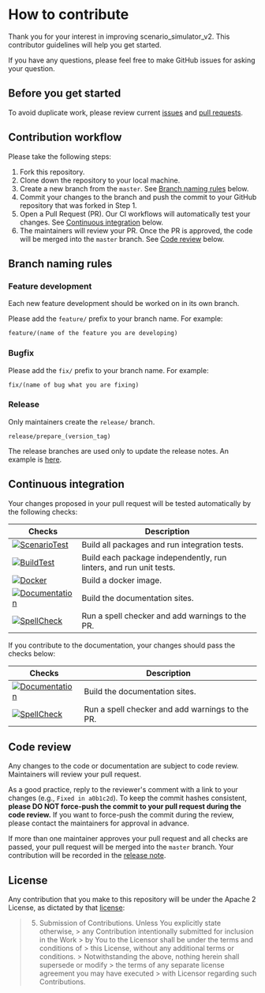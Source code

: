 # How to contribute

Thank you for your interest in improving scenario_simulator_v2.
This contributor guidelines will help you get started.

If you have any questions, please feel free to make GitHub issues for asking your question.

## Before you get started

To avoid duplicate work, please review current [issues](https://github.com/tier4/scenario_simulator_v2/issues) and [pull requests](https://github.com/tier4/scenario_simulator_v2/pulls).

## Contribution workflow

Please take the following steps:

1. Fork this repository.
2. Clone down the repository to your local machine.
3. Create a new branch from the `master`. See [Branch naming rules](#branch-naming-rules) below.
4. Commit your changes to the branch and push the commit to your GitHub repository that was forked in Step 1.
5. Open a Pull Request (PR). Our CI workflows will automatically test your changes. See [Continuous integration](#continuous-integration) below.
6. The maintainers will review your PR. Once the PR is approved, the code will be merged into the `master` branch. See [Code review](#code-review) below.

## Branch naming rules

### Feature development

Each new feature development should be worked on in its own branch.

Please add the `feature/` prefix to your branch name. For example:

```
feature/(name of the feature you are developing)
```

### Bugfix

Please add the `fix/` prefix to your branch name. For example:

```
fix/(name of bug what you are fixing)
```

### Release

Only maintainers create the `release/` branch.

```
release/prepare_(version_tag)
```

The release branches are used only to update the release notes. An example is [here](https://github.com/tier4/scenario_simulator_v2/pull/477).

## Continuous integration

Your changes proposed in your pull request will be tested automatically by the following checks:

| Checks                                                                                                                                                                                                 | Description                                                        |
|--------------------------------------------------------------------------------------------------------------------------------------------------------------------------------------------------------|--------------------------------------------------------------------|
| [![ScenarioTest](https://github.com/tier4/scenario_simulator_v2/actions/workflows/ScenarioTest.yaml/badge.svg)](https://github.com/tier4/scenario_simulator_v2/actions/workflows/ScenarioTest.yaml)    | Build all packages and run integration tests.                      |
| [![BuildTest](https://github.com/tier4/scenario_simulator_v2/actions/workflows/Build.yaml/badge.svg)](https://github.com/tier4/scenario_simulator_v2/actions/workflows/Build.yaml)                     | Build each package independently, run linters, and run unit tests. |
| [![Docker](https://github.com/tier4/scenario_simulator_v2/actions/workflows/Docker.yaml/badge.svg)](https://github.com/tier4/scenario_simulator_v2/actions/workflows/Docker.yaml)                      | Build a docker image.                                              |
| [![Documentation](https://github.com/tier4/scenario_simulator_v2/actions/workflows/Documentation.yaml/badge.svg)](https://github.com/tier4/scenario_simulator_v2/actions/workflows/Documentation.yaml) | Build the documentation sites.                                     |
| [![SpellCheck](https://github.com/tier4/scenario_simulator_v2/actions/workflows/SpellCheck.yaml/badge.svg)](https://github.com/tier4/scenario_simulator_v2/actions/workflows/SpellCheck.yaml)          | Run a spell checker and add warnings to the PR.                    |

If you contribute to the documentation, your changes should pass the checks below:

| Checks                                                                                                                                                                                                 | Description                                     |
|--------------------------------------------------------------------------------------------------------------------------------------------------------------------------------------------------------|-------------------------------------------------|
| [![Documentation](https://github.com/tier4/scenario_simulator_v2/actions/workflows/Documentation.yaml/badge.svg)](https://github.com/tier4/scenario_simulator_v2/actions/workflows/Documentation.yaml) | Build the documentation sites.                  |
| [![SpellCheck](https://github.com/tier4/scenario_simulator_v2/actions/workflows/SpellCheck.yaml/badge.svg)](https://github.com/tier4/scenario_simulator_v2/actions/workflows/SpellCheck.yaml)          | Run a spell checker and add warnings to the PR. |

## Code review

Any changes to the code or documentation are subject to code review. Maintainers will review your pull request.

As a good practice, reply to the reviewer's comment with a link to your changes (e.g., `Fixed in a0b1c2d`).
To keep the commit hashes consistent, **please DO NOT force-push the commit to your pull request during the code review.**
If you want to force-push the commit during the review, please contact the maintainers for approval in advance.

If more than one maintainer approves your pull request and all checks are passed, your pull request will be merged into the `master` branch.
Your contribution will be recorded in the [release note](https://tier4.github.io/scenario_simulator_v2-docs/ReleaseNotes/).


## License

Any contribution that you make to this repository will
be under the Apache 2 License, as dictated by that
[license](http://www.apache.org/licenses/LICENSE-2.0.html):

> 5. Submission of Contributions. Unless You explicitly state otherwise,
     >    any Contribution intentionally submitted for inclusion in the Work
     >    by You to the Licensor shall be under the terms and conditions of
     >    this License, without any additional terms or conditions.
     >    Notwithstanding the above, nothing herein shall supersede or modify
     >    the terms of any separate license agreement you may have executed
     >    with Licensor regarding such Contributions.
